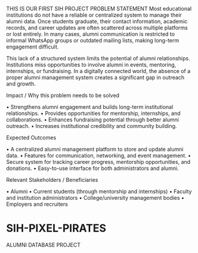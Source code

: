 THIS IS OUR FIRST SIH PROJECT 
PROBLEM STATEMENT 
Most educational institutions do not have a reliable or centralized system to manage their alumni data. Once students graduate, their contact information, academic records, and career updates are often scattered across multiple platforms or lost entirely. In many cases, alumni communication is restricted to informal WhatsApp groups or outdated mailing lists, making long-term engagement difficult.

This lack of a structured system limits the potential of alumni relationships. Institutions miss opportunities to involve alumni in events, mentoring, internships, or fundraising. In a digitally connected world, the absence of a proper alumni management system creates a significant gap in outreach and growth.

Impact / Why this problem needs to be solved

• Strengthens alumni engagement and builds long-term institutional relationships.
• Provides opportunities for mentorship, internships, and collaborations.
• Enhances fundraising potential through better alumni outreach.
• Increases institutional credibility and community building.

Expected Outcomes

• A centralized alumni management platform to store and update alumni data.
• Features for communication, networking, and event management.
• Secure system for tracking career progress, mentorship opportunities, and donations.
• Easy-to-use interface for both administrators and alumni.

Relevant Stakeholders / Beneficiaries

• Alumni
• Current students (through mentorship and internships)
• Faculty and institution administrators
• College/university management bodies
• Employers and recruiters
# SIH-PIXEL-PIRATES
ALUMNI DATABASE PROJECT
